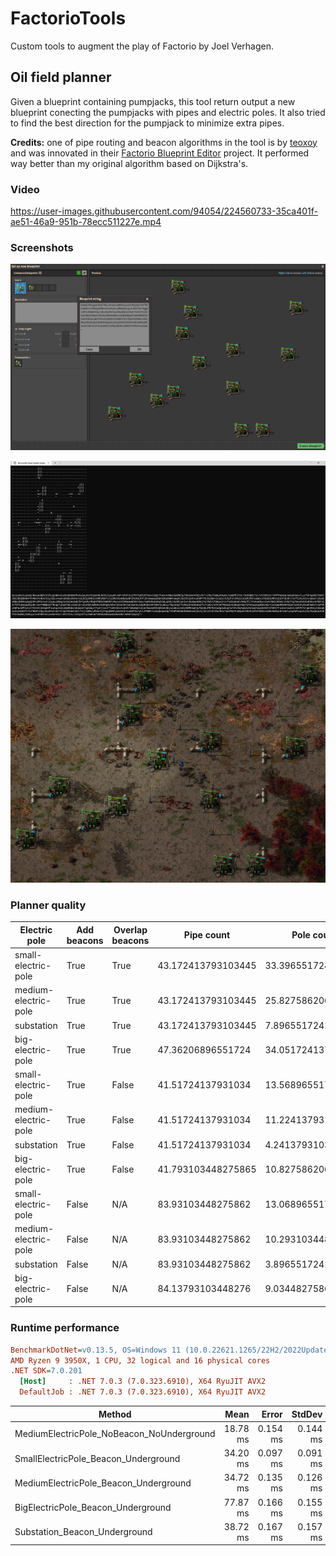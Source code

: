 # FactorioTools

Custom tools to augment the play of Factorio by Joel Verhagen.

## Oil field planner

Given a blueprint containing pumpjacks, this tool return output a new blueprint conecting the pumpjacks with pipes and
electric poles. It also tried to find the best direction for the pumpjack to minimize extra pipes.

**Credits:** one of pipe routing and beacon algorithms in the tool is by [teoxoy](https://github.com/teoxoy) and was innovated
in their [Factorio Blueprint Editor](https://github.com/teoxoy/factorio-blueprint-editor) project. It performed way better than
my original algorithm based on Dijkstra's.

### Video

https://user-images.githubusercontent.com/94054/224560733-35ca401f-ae51-46a9-951b-78ecc511227e.mp4

### Screenshots

![Oil field input in Factorio](docs/img/oil-field-input-in-factorio.png)

![Oil field tool output](docs/img/oil-field-tool-ouptut.png)

![Oil field output in Factorio](docs/img/oil-field-output-in-factorio.png)

### Planner quality

| Electric pole        | Add beacons | Overlap beacons | Pipe count         | Pole count         | Beacon count       | Effect count       |
| -------------------- | ----------- | --------------- | ------------------ | ------------------ | ------------------ | ------------------ |
| small-electric-pole  | True        | True            | 43.172413793103445 | 33.39655172413793  | 79.24137931034483  | 104.93103448275862 |
| medium-electric-pole | True        | True            | 43.172413793103445 | 25.82758620689655  | 79.24137931034483  | 104.93103448275862 |
| substation           | True        | True            | 43.172413793103445 | 7.896551724137931  | 79.24137931034483  | 104.93103448275862 |
| big-electric-pole    | True        | True            | 47.36206896551724  | 34.05172413793103  | 75.24137931034483  | 100.01724137931035 |
| small-electric-pole  | True        | False           | 41.51724137931034  | 13.568965517241379 | 5.948275862068965  | 11.017241379310345 |
| medium-electric-pole | True        | False           | 41.51724137931034  | 11.224137931034482 | 5.948275862068965  | 11.017241379310345 |
| substation           | True        | False           | 41.51724137931034  | 4.241379310344827  | 5.948275862068965  | 11.017241379310345 |
| big-electric-pole    | True        | False           | 41.793103448275865 | 10.827586206896552 | 5.9655172413793105 | 11.017241379310345 |
| small-electric-pole  | False       | N/A             | 83.93103448275862  | 13.068965517241379 | 0                  | 0                  |
| medium-electric-pole | False       | N/A             | 83.93103448275862  | 10.293103448275861 | 0                  | 0                  |
| substation           | False       | N/A             | 83.93103448275862  | 3.896551724137931  | 0                  | 0                  |
| big-electric-pole    | False       | N/A             | 84.13793103448276  | 9.03448275862069   | 0                  | 0                  |

### Runtime performance

``` ini
BenchmarkDotNet=v0.13.5, OS=Windows 11 (10.0.22621.1265/22H2/2022Update/SunValley2)
AMD Ryzen 9 3950X, 1 CPU, 32 logical and 16 physical cores
.NET SDK=7.0.201
  [Host]     : .NET 7.0.3 (7.0.323.6910), X64 RyuJIT AVX2
  DefaultJob : .NET 7.0.3 (7.0.323.6910), X64 RyuJIT AVX2
```

| Method                                    |     Mean |    Error |   StdDev |
| ----------------------------------------- | -------: | -------: | -------: |
| MediumElectricPole_NoBeacon_NoUnderground | 18.78 ms | 0.154 ms | 0.144 ms |
| SmallElectricPole_Beacon_Underground      | 34.20 ms | 0.097 ms | 0.091 ms |
| MediumElectricPole_Beacon_Underground     | 34.72 ms | 0.135 ms | 0.126 ms |
| BigElectricPole_Beacon_Underground        | 77.87 ms | 0.166 ms | 0.155 ms |
| Substation_Beacon_Underground             | 38.72 ms | 0.167 ms | 0.157 ms |
